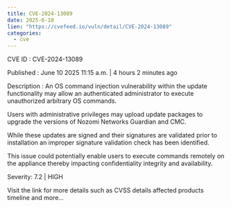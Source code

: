 ```yaml
---
title: CVE-2024-13089
date: 2025-6-10
lien: "https://cvefeed.io/vuln/detail/CVE-2024-13089"
categories:
  - cve
---
```


CVE ID : CVE-2024-13089

Published :  June 10
2025
11:15 a.m. | 4 hours
2 minutes ago

Description : An OS command injection vulnerability within the update functionality may allow an authenticated administrator to execute unauthorized arbitrary OS commands.



Users with administrative privileges may upload update packages to upgrade the versions of Nozomi Networks Guardian and CMC.

While these updates are signed and their signatures are validated prior to installation
an improper signature validation check has been identified.

This issue could potentially enable users to execute commands remotely on the appliance
thereby impacting confidentiality
integrity
and availability.

Severity: 7.2 | HIGH

Visit the link for more details
such as CVSS details
affected products
timeline
and more...
